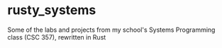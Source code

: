 # rusty_systems
Some of the labs and projects from my school's Systems Programming class (CSC 357), rewritten in Rust
